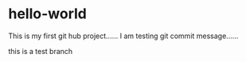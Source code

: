 # hello-world
This is my first git hub project......
I am  testing git commit message......





this is a test branch
